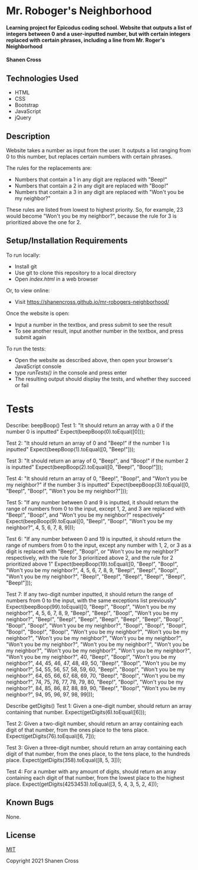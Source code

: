 # Mr. Roboger's Neighborhood

#### Learning project for Epicodus coding school. Website that outputs a list of integers between 0 and a user-inputted number, but with certain integers replaced with certain phrases, including a line from Mr. Roger's Neighborhood

#### Shanen Cross

## Technologies Used

* HTML
* CSS
* Bootstrap
* JavaScript
* jQuery

## Description

Website takes a number as input from the user. It outputs a list ranging from 0 to this number, but replaces certain numbers with certain phrases.

The rules for the replacements are:
* Numbers that contain a 1 in any digit are replaced with "Beep!"
* Numbers that contain a 2 in any digit are replaced with "Boop!"
* Numbers that contain a 3 in any digit are replaced with "Won't you be my neighbor?"

These rules are listed from lowest to highest priority. So, for example, 23 would become "Won't you be my neighbor?", because the rule for 3 is prioritized above the one for 2.

## Setup/Installation Requirements

To run locally:
* Install git
* Use git to clone this repository to a local directory
* Open _index.html_ in a web browser

Or, to view online:
* Visit https://shanencross.github.io/mr-robogers-neighborhood/

Once the website is open:
* Input a number in the textbox, and press submit to see the result
* To see another result, input another number in the textbox, and press submit again

To run the tests:
* Open the website as described above, then open your browser's JavaScript console
* type _runTests()_ in the console and press enter
* The resulting output should display the tests, and whether they succeed or fail

# Tests

Describe: beepBoop()
Test 1: "It should return an array with a 0 if the number 0 is inputted"
Expect(beepBoop(0).toEqual([0]));

Test 2: "It should return an array of 0 and "Beep!" if the number 1 is inputted"
Expect(beepBoop(1).toEqual([0, "Beep!"]));

Test 3: "It should return an array of 0, "Beep!", and "Boop!" if the number 2 is inputted"
Expect(beepBoop(2).toEqual([0, "Beep!", "Boop!"]));

Test 4: "It should return an array of 0, "Beep!", "Boop!", and "Won't you be my neighbor?" if the number 3 is inputted"
Expect(beepBoop(3).toEqual([0, "Beep!", "Boop!", "Won't you be my neighbor?"]));

Test 5: "If any number between 0 and 9 is inputted, it should return the range of numbers from 0 to the input, except 1, 2, and 3 are replaced with "Beep!", "Boop!", and "Won't you be my neighbor?" respectively"
Expect(beepBoop(9).toEqual([0, "Beep!", "Boop!", "Won't you be my neighbor?", 4, 5, 6, 7, 8, 9]));

Test 6: "If any number between 0 and 19 is inputted, it should return the range of numbers from 0 to the input, except any number with 1, 2, or 3 as a digit is replaced with "Beep!", "Boop!", or "Won't you be my neighbor?" respectively, with the rule for 3 prioritized above 2, and the rule for 2 prioritized above 1"
Expect(beepBoop(19).toEqual([0, "Beep!", "Boop!", "Won't you be my neighbor?", 4, 5, 6, 7, 8, 9, "Beep!", "Beep!", "Boop!", "Won't you be my neighbor?", "Beep!", "Beep!", "Beep!", "Beep!", "Beep!", "Beep!"]));

Test 7: If any two-digit number inputted, it should return the range of numbers from 0 to the input, with the same exceptions list previously"
Expect(beepBoop(99).toEqual([0, "Beep!", "Boop!", "Won't you be my neighbor?", 4, 5, 6, 7, 8, 9, "Beep!", "Beep!", "Boop!", "Won't you be my neighbor?", "Beep!", "Beep!", "Beep!", "Beep!", "Beep!", "Beep!", "Boop!", "Boop!", "Boop!", "Won't you be my neighbor?", "Boop!", "Boop!", "Boop!", "Boop!", "Boop!", "Boop!", "Won't you be my neighbor?", "Won't you be my neighbor?", "Won't you be my neighbor?", "Won't you be my neighbor?", "Won't you be my neighbor?", "Won't you be my neighbor?", "Won't you be my neighbor?", "Won't you be my neighbor?", "Won't you be my neighbor?", "Won't you be my neighbor?", 40, "Beep!", "Boop!", "Won't you be my neighbor?", 44, 45, 46, 47, 48, 49, 50, "Beep!", "Boop!", "Won't you be my neighbor?", 54, 55, 56, 57, 58, 59, 60, "Beep!", "Boop!", "Won't you be my neighbor?", 64, 65, 66, 67, 68, 69, 70, "Beep!", "Boop!", "Won't you be my neighbor?", 74, 75, 76, 77, 78, 79, 80, "Beep!", "Boop!", "Won't you be my neighbor?", 84, 85, 86, 87, 88, 89, 90, "Beep!", "Boop!", "Won't you be my neighbor?", 94, 95, 96, 97, 98, 99]));


Describe getDigits()
Test 1: Given a one-digit number, should return an array containing that number.
Expect(getDigits(6).toEqual([6]));

Test 2: Given a two-digit number, should return an array containing each digit of that number, from the ones place to the tens place.
Expect(getDigits(76).toEqual([6, 7]));

Test 3: Given a three-digit number, should return an array containing each digit of that number, from the ones place, to the tens place, to the hundreds place.
Expect(getDigits(358).toEqual([8, 5, 3]));

Test 4: For a number with any amount of digits, should return an array containing each digit of that number, from the lowest place to the highest place.
Expect(getDigits(4253453).toEqual([3, 5, 4, 3, 5, 2, 4]));

## Known Bugs

None.

## License

[MIT](https://choosealicense.com/licenses/mit/)

Copyright 2021 Shanen Cross
